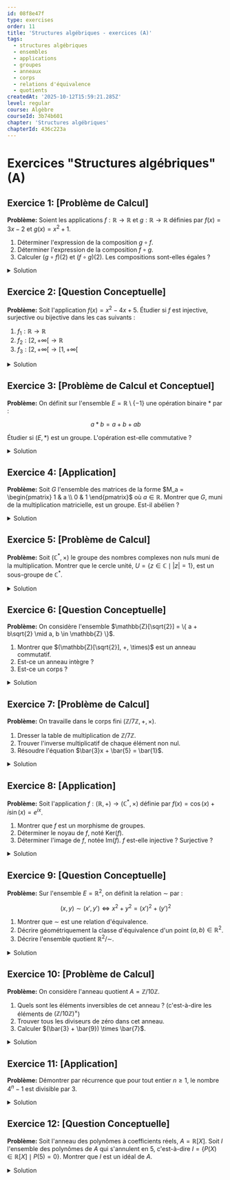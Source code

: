 ```yaml
---
id: 08f8e47f
type: exercises
order: 11
title: 'Structures algébriques - exercices (A)'
tags:
  - structures algébriques
  - ensembles
  - applications
  - groupes
  - anneaux
  - corps
  - relations d'équivalence
  - quotients
createdAt: '2025-10-12T15:59:21.285Z'
level: regular
course: Algèbre
courseId: 3b74b601
chapter: 'Structures algébriques'
chapterId: 436c223a
---
```

# Exercices "Structures algébriques" (A)

## Exercice 1: [Problème de Calcul]

**Problème:** Soient les applications $f: \mathbb{R} \to \mathbb{R}$ et $g: \mathbb{R} \to \mathbb{R}$ définies par $f(x) = 3x - 2$ et $g(x) = x^2 + 1$.

1.  Déterminer l'expression de la composition $g \circ f$.
2.  Déterminer l'expression de la composition $f \circ g$.
3.  Calculer $(g \circ f)(2)$ et $(f \circ g)(2)$. Les compositions sont-elles égales ?

<details>

<summary>Solution</summary>

**Méthode:** Pour trouver l'expression d'une composition d'applications comme $g \circ f$, on applique la définition : $(g \circ f)(x) = g(f(x))$. Cela signifie qu'on remplace d'abord $f(x)$ par son expression, puis on applique l'application $g$ au résultat obtenu. On procède de manière similaire pour $f \circ g$.

**Étapes:**

1.  **Détermination de $g \circ f$:**

    On applique la définition de la composition :

    $(g \circ f)(x) = g(f(x))$.

    On remplace $f(x)$ par son expression, $3x-2$ :

    $(g \circ f)(x) = g(3x - 2)$.

    Maintenant, on applique la définition de $g(y) = y^2 + 1$ en posant $y = 3x-2$ :

    $(g \circ f)(x) = (3x - 2)^2 + 1$.

    On développe l'expression :

    $(g \circ f)(x) = (9x^2 - 12x + 4) + 1 = 9x^2 - 12x + 5$.

2.  **Détermination de $f \circ g$:**

    On applique la définition de la composition :

    $(f \circ g)(x) = f(g(x))$.

    On remplace $g(x)$ par son expression, $x^2+1$ :

    $(f \circ g)(x) = f(x^2 + 1)$.

    Maintenant, on applique la définition de $f(y) = 3y-2$ en posant $y = x^2+1$ :

    $(f \circ g)(x) = 3(x^2 + 1) - 2$.

    On développe l'expression :

    $(f \circ g)(x) = 3x^2 + 3 - 2 = 3x^2 + 1$.

3.  **Calculs et conclusion:**

    On utilise les expressions trouvées :

    Pour $(g \circ f)(2)$ :

    $(g \circ f)(2) = 9(2)^2 - 12(2) + 5 = 9(4) - 24 + 5 = 36 - 24 + 5 = 17$.

    Pour $(f \circ g)(2)$ :

    $(f \circ g)(2) = 3(2)^2 + 1 = 3(4) + 1 = 12 + 1 = 13$.

    Puisque $(g \circ f)(2) = 17$ et $(f \circ g)(2) = 13$, les résultats sont différents. Cela confirme que les applications $g \circ f$ et $f \circ g$ ne sont pas égales. La composition des applications n'est pas commutative en général.

**Réponse:**

1.  $(g \circ f)(x) = 9x^2 - 12x + 5$
2.  $(f \circ g)(x) = 3x^2 + 1$
3.  $(g \circ f)(2) = 17$ et $(f \circ g)(2) = 13$. Les compositions ne sont pas égales.

</details>

## Exercice 2: [Question Conceptuelle]

**Problème:** Soit l'application $f(x) = x^2 - 4x + 5$. Étudier si $f$ est injective, surjective ou bijective dans les cas suivants :

1.  $f_1: \mathbb{R} \to \mathbb{R}$
2.  $f_2: [2, +\infty[ \to \mathbb{R}$
3.  $f_3: [2, +\infty[ \to [1, +\infty[$

<details>

<summary>Solution</summary>

**Méthode:** Pour étudier les propriétés de $f$, il est utile de connaître son graphe. On met l'expression sous forme canonique pour trouver le sommet de la parabole.

$f(x) = (x^2 - 4x + 4) + 1 = (x - 2)^2 + 1$.

C'est une parabole tournée vers le haut, dont le sommet est au point $(2, 1)$. La valeur minimale de $f(x)$ est $1$, atteinte en $x=2$.

**Étapes:**

1.  **Cas 1 : $f_1: \mathbb{R} \to \mathbb{R}$**
    -   **Injectivité :** Une application est injective si des éléments distincts ont des images distinctes. Cherchons deux nombres réels distincts ayant la même image. Par symétrie par rapport à l'axe $x=2$, on peut prendre $x_1 = 1$ et $x_2 = 3$.

        $f_1(1) = (1-2)^2 + 1 = (-1)^2 + 1 = 2$.

        $f_1(3) = (3-2)^2 + 1 = 1^2 + 1 = 2$.

        Puisque $1 \neq 3$ mais $f_1(1) = f_1(3)$, l'application **n'est pas injective**.

    -   **Surjectivité :** Une application est surjective si tout élément de l'ensemble d'arrivée a au moins un antécédent. L'image de $f_1$ est $[1, +\infty[$ car le minimum de la fonction est 1. Un réel comme $y=0 \in \mathbb{R}$ (ensemble d'arrivée) n'a pas d'antécédent, car l'équation $(x-2)^2 + 1 = 0$ n'a pas de solution réelle. L'application **n'est pas surjective**.
    -   **Conclusion :** $f_1$ n'est ni injective, ni surjective, donc non bijective.

2.  **Cas 2 : $f_2: [2, +\infty[ \to \mathbb{R}$**
    -   **Injectivité :** L'ensemble de départ est $[2, +\infty[$. Sur cet intervalle, la fonction $f(x) = (x-2)^2+1$ est strictement croissante. Soient $x_1, x_2 \in [2, +\infty[$ tels que $f_2(x_1) = f_2(x_2)$.

        $(x_1-2)^2 + 1 = (x_2-2)^2 + 1 \implies (x_1-2)^2 = (x_2-2)^2$.

        Comme $x_1, x_2 \ge 2$, on a $x_1-2 \ge 0$ et $x_2-2 \ge 0$. Donc, on peut prendre la racine carrée :

        $x_1-2 = x_2-2 \implies x_1 = x_2$.

        L'application **est injective**.

    -   **Surjectivité :** L'ensemble d'arrivée est $\mathbb{R}$. L'image de $f_2$ sur $[2, +\infty[$ est $[f_2(2), \lim_{x \to \infty} f_2(x)[ = [1, +\infty[$. Un réel comme $y=0$ n'a toujours pas d'antécédent. L'application **n'est pas surjective**.
    -   **Conclusion :** $f_2$ est injective mais pas surjective.

3.  **Cas 3 : $f_3: [2, +\infty[ \to [1, +\infty[$**
    -   **Injectivité :** L'ensemble de départ est le même que pour $f_2$, donc l'application **est injective**.
    -   **Surjectivité :** L'ensemble d'arrivée est $[1, +\infty[$. Comme nous l'avons vu, l'image de $f$ sur l'ensemble de départ $[2, +\infty[$ est exactement $[1, +\infty[$. L'image de l'application est égale à son ensemble d'arrivée. L'application **est surjective**.
    -   **Conclusion :** $f_3$ est injective et surjective, elle **est bijective**.

**Réponse:**

1.  $f_1$: Ni injective, ni surjective.
2.  $f_2$: Injective mais pas surjective.
3.  $f_3$: Bijective.

</details>

## Exercice 3: [Problème de Calcul et Conceptuel]

**Problème:** On définit sur l'ensemble $E = \mathbb{R} \setminus \{-1\}$ une opération binaire $*$ par :

$$ a * b = a + b + ab $$

Étudier si $(E, *)$ est un groupe. L'opération est-elle commutative ?

<details>

<summary>Solution</summary>

**Méthode:** Pour vérifier si $(E, *)$ est un groupe, nous devons vérifier les quatre points suivants :

1.  La loi $*$ est une loi de composition interne sur $E$.
2.  La loi $*$ est associative.
3.  Il existe un élément neutre dans $E$.
4.  Chaque élément de $E$ admet un inverse (symétrique) dans $E$.

Enfin, nous vérifierons la commutativité.

**Étapes:**

1.  **Loi de composition interne :**

    Soient $a, b \in E$. Cela signifie $a \neq -1$ et $b \neq -1$. On doit vérifier que $a*b \neq -1$.

    Supposons par l'absurde que $a*b = -1$.

    $a + b + ab = -1$

    $1 + a + b + ab = 0$

    $(1+a) + b(1+a) = 0$

    $(1+a)(1+b) = 0$

    Ceci implique que $1+a = 0$ ou $1+b = 0$, donc $a = -1$ ou $b = -1$. C'est une contradiction avec le fait que $a, b \in E$.

    Donc, $a*b \neq -1$, et $a*b \in E$. La loi est bien interne.

2.  **Associativité :**

    Soient $a, b, c \in E$.

    $(a * b) * c = (a+b+ab) * c = (a+b+ab) + c + (a+b+ab)c = a+b+c+ab+ac+bc+abc$.

    $a * (b * c) = a * (b+c+bc) = a + (b+c+bc) + a(b+c+bc) = a+b+c+bc+ab+ac+abc$.

    Les deux expressions sont égales, donc la loi **est associative**.

3.  **Élément neutre :**

    On cherche $e \in E$ tel que pour tout $a \in E$, $a * e = a$.

    $a + e + ae = a$

    $e + ae = 0$

    $e(1+a) = 0$

    Puisque $a \in E$, $a \neq -1$, donc $1+a \neq 0$. On peut diviser par $(1+a)$ pour obtenir $e=0$.

    Vérifions que $0$ est bien dans $E$ ($0 \neq -1$) et qu'il est aussi neutre à gauche : $0 * a = 0+a+0a = a$.

    L'élément neutre **est $e=0$**.

4.  **Inverse (symétrique) :**

    Pour un $a \in E$ donné, on cherche $a' \in E$ tel que $a * a' = e = 0$.

    $a + a' + aa' = 0$

    $a'(1+a) = -a$

    Puisque $a \neq -1$, on peut diviser par $1+a$ : $a' = \frac{-a}{1+a}$.

    Pour que $a'$ soit l'inverse de $a$, il doit appartenir à $E$, c'est-à-dire $a' \neq -1$.

    Supposons $a' = -1 \implies \frac{-a}{1+a} = -1 \implies -a = -(1+a) \implies -a = -1-a \implies 0 = -1$, ce qui est impossible.

    Donc $a'$ est toujours différent de $-1$ et appartient à $E$.

    Chaque élément $a \in E$ **admet un inverse**, $a' = \frac{-a}{1+a}$.

5.  **Commutativité :**

    Soient $a, b \in E$.

    $a*b = a+b+ab$.

    $b*a = b+a+ba$.

    Puisque l'addition et la multiplication dans $\mathbb{R}$ sont commutatives, $a*b = b*a$.

    La loi **est commutative**.

**Conclusion:** $(E, *)$ vérifie tous les axiomes d'un groupe (associativité, élément neutre, inverse) et est de plus commutatif.

**Réponse:** Oui, $(E, *)$ est un **groupe abélien (commutatif)**.

</details>

## Exercice 4: [Application]

**Problème:** Soit $G$ l'ensemble des matrices de la forme $M_a = \begin{pmatrix} 1 & a \\ 0 & 1 \end{pmatrix}$ où $a \in \mathbb{R}$. Montrer que $G$, muni de la multiplication matricielle, est un groupe. Est-il abélien ?

<details>

<summary>Solution</summary>

**Méthode:** Nous devons vérifier les axiomes d'un groupe pour $(G, \times)$ où $\times$ est la multiplication matricielle.

**Étapes:**

1.  **Loi de composition interne :**

    Soient $M_a, M_b \in G$, avec $a, b \in \mathbb{R}$.

    $M_a \times M_b = \begin{pmatrix} 1 & a \\ 0 & 1 \end{pmatrix} \begin{pmatrix} 1 & b \\ 0 & 1 \end{pmatrix} = \begin{pmatrix} 1\cdot1+a\cdot0 & 1\cdot b+a\cdot1 \\ 0\cdot1+1\cdot0 & 0\cdot b+1\cdot1 \end{pmatrix} = \begin{pmatrix} 1 & a+b \\ 0 & 1 \end{pmatrix}$.

    Le résultat est une matrice de la forme $M_{a+b}$. Comme $a+b \in \mathbb{R}$, la matrice $M_{a+b}$ appartient à $G$. La multiplication est donc bien une loi de composition interne.

2.  **Associativité :**

    La multiplication des matrices est associative en général. Cette propriété est donc héritée par les matrices de $G$.

    On peut le vérifier explicitement : $(M_a \times M_b) \times M_c = M_{a+b} \times M_c = M_{(a+b)+c}$.

    $M_a \times (M_b \times M_c) = M_a \times M_{b+c} = M_{a+(b+c)}$.

    Comme l'addition dans $\mathbb{R}$ est associative, $(a+b)+c = a+(b+c)$, donc la loi est associative.

3.  **Élément neutre :**

    On cherche une matrice $M_e \in G$ telle que $M_a \times M_e = M_a$ pour tout $a \in \mathbb{R}$.

    $M_a \times M_e = M_{a+e}$. On veut que $M_{a+e} = M_a$, ce qui implique $a+e = a$, donc $e=0$.

    L'élément neutre est $M_0 = \begin{pmatrix} 1 & 0 \\ 0 & 1 \end{pmatrix} = I_2$, la matrice identité, qui appartient bien à $G$.

4.  **Inverse :**

    Pour une matrice $M_a \in G$, on cherche son inverse $M_{a'} \in G$ tel que $M_a \times M_{a'} = M_0$.

    $M_a \times M_{a'} = M_{a+a'}$. On veut que $M_{a+a'} = M_0$, ce qui implique $a+a'=0$, donc $a'=-a$.

    L'inverse de $M_a$ est $M_{-a} = \begin{pmatrix} 1 & -a \\ 0 & 1 \end{pmatrix}$. Comme $-a \in \mathbb{R}$, cet inverse est toujours dans $G$.

5.  **Commutativité :**

    On compare $M_a \times M_b$ et $M_b \times M_a$.

    $M_a \times M_b = M_{a+b}$.

    $M_b \times M_a = M_{b+a}$.

    Puisque l'addition dans $\mathbb{R}$ est commutative ($a+b=b+a$), on a $M_{a+b} = M_{b+a}$.

    Le groupe est donc abélien.

**Conclusion:** $(G, \times)$ satisfait tous les axiomes d'un groupe abélien.

**Réponse:** Oui, $(G, \times)$ est un **groupe abélien**.

</details>

## Exercice 5: [Problème de Calcul]

**Problème:** Soit $(\mathbb{C}^*, \times)$ le groupe des nombres complexes non nuls muni de la multiplication. Montrer que le cercle unité, $U = \{ z \in \mathbb{C} \mid |z| = 1 \}$, est un sous-groupe de $\mathbb{C}^*$.

<details>

<summary>Solution</summary>

**Méthode:** Pour montrer que $U$ est un sous-groupe de $\mathbb{C}^*$, nous allons utiliser la caractérisation des sous-groupes : $U$ est un sous-groupe si et seulement si $U$ est non vide et pour tous $x, y \in U$, on a $x y^{-1} \in U$.

**Étapes:**

1.  **Vérifier que U est non vide :**

    L'élément neutre de $(\mathbb{C}^*, \times)$ est $1$. On vérifie si $1 \in U$.

    Le module de $1$ est $|1| = 1$. Donc $1 \in U$, et $U$ n'est pas vide.

2.  **Utiliser la caractérisation du sous-groupe :**

    Soient $x \in U$ et $y \in U$.

    Par définition, cela signifie que $|x| = 1$ et $|y| = 1$.

    On doit montrer que $x y^{-1} \in U$, c'est-à-dire que $|x y^{-1}| = 1$.

3.  **Calculer le module :**

    On utilise les propriétés du module : $|z_1 z_2| = |z_1| |z_2|$ et $|z^{-1}| = 1/|z|$.

    $|x y^{-1}| = |x| \cdot |y^{-1}| = |x| \cdot \frac{1}{|y|}$.

    Puisque $|x|=1$ et $|y|=1$, on a :

    $|x y^{-1}| = 1 \cdot \frac{1}{1} = 1$.

    La condition est vérifiée.

**Conclusion:**

Puisque $U$ est une partie non vide de $\mathbb{C}^*$ et que pour tous $x,y \in U$, on a $xy^{-1} \in U$, alors $U$ est un sous-groupe de $(\mathbb{C}^*, \times)$.

**Réponse:** L'ensemble $U = \{ z \in \mathbb{C} \mid |z| = 1 \}$ est un **sous-groupe** de $(\mathbb{C}^*, \times)$.

</details>

## Exercice 6: [Question Conceptuelle]

**Problème:** On considère l'ensemble $\mathbb{Z}[\sqrt{2}] = \{ a + b\sqrt{2} \mid a, b \in \mathbb{Z} \}$.

1.  Montrer que $(\mathbb{Z}[\sqrt{2}], +, \times)$ est un anneau commutatif.
2.  Est-ce un anneau intègre ?
3.  Est-ce un corps ?

<details>

<summary>Solution</summary>

**Méthode:** Pour montrer que c'est un anneau, on peut vérifier les axiomes. Une méthode plus rapide est de montrer que c'est un sous-anneau de $(\mathbb{R}, +, \times)$, qui est un anneau connu. Un sous-ensemble est un sous-anneau s'il contient 1, et s'il est stable par soustraction et multiplication.

**Étapes:**

1.  **Montrer que c'est un anneau commutatif :**
    -   $(\mathbb{Z}[\sqrt{2}], +)$ est un sous-groupe de $(\mathbb{R}, +)$.
        -   L'élément neutre $0 = 0+0\sqrt{2}$ est dans $\mathbb{Z}[\sqrt{2}]$.
        -   Soient $x = a+b\sqrt{2}$ et $y = c+d\sqrt{2}$.

        $x-y = (a-c) + (b-d)\sqrt{2}$. Comme $a-c \in \mathbb{Z}$ et $b-d \in \mathbb{Z}$, $x-y \in \mathbb{Z}[\sqrt{2}]$. C'est donc un sous-groupe additif de $\mathbb{R}$. Étant un sous-groupe d'un groupe abélien, il est abélien.

    -   Stabilité par multiplication :

        $x \times y = (a+b\sqrt{2})(c+d\sqrt{2}) = ac + ad\sqrt{2} + bc\sqrt{2} + 2bd = (ac+2bd) + (ad+bc)\sqrt{2}$.

        Comme $ac+2bd \in \mathbb{Z}$ et $ad+bc \in \mathbb{Z}$, le produit $xy$ est dans $\mathbb{Z}[\sqrt{2}]$.

    -   Élément neutre pour la multiplication : $1 = 1 + 0\sqrt{2}$ est dans $\mathbb{Z}[\sqrt{2}]$.
    -   La multiplication est associative et distributive car ce sont des propriétés de la multiplication dans $\mathbb{R}$.
    -   La multiplication est commutative car $(a+b\sqrt{2})(c+d\sqrt{2}) = (c+d\sqrt{2})(a+b\sqrt{2})$.
    -   Conclusion : $\mathbb{Z}[\sqrt{2}]$ est un sous-anneau commutatif de $\mathbb{R}$, donc c'est un **anneau commutatif**.

2.  **Intégrité :**

    Un anneau est intègre s'il est commutatif, non nul, et n'a pas de diviseur de zéro.

    On a déjà montré qu'il est commutatif. $1 \neq 0$.

    Soient $x = a+b\sqrt{2}$ et $y = c+d\sqrt{2}$ deux éléments de $\mathbb{Z}[\sqrt{2}]$ tels que $xy=0$.

    Puisque $\mathbb{Z}[\sqrt{2}]$ est un sous-ensemble de $\mathbb{R}$, et que $\mathbb{R}$ est un corps (donc un anneau intègre), si le produit de deux nombres réels est nul, l'un des deux doit être nul.

    Donc $xy=0 \implies x=0$ ou $y=0$.

    L'anneau **est intègre**.

3.  **Corps :**

    Pour être un corps, tout élément non nul doit avoir un inverse multiplicatif *dans l'anneau lui-même*.

    Considérons l'élément $x = 2 = 2+0\sqrt{2} \in \mathbb{Z}[\sqrt{2}]$. Son inverse dans $\mathbb{R}$ est $1/2$.

    Cherchons si $1/2$ appartient à $\mathbb{Z}[\sqrt{2}]$. On cherche $a, b \in \mathbb{Z}$ tels que $a+b\sqrt{2} = 1/2$.

    Si $b=0$, alors $a=1/2$, ce qui n'est pas un entier.

    Si $b \neq 0$, alors $\sqrt{2} = (1/2 - a)/b$. Le membre de droite serait un nombre rationnel, alors que $\sqrt{2}$ est irrationnel. C'est une contradiction.

    Donc $1/2 \notin \mathbb{Z}[\sqrt{2}]$. L'élément 2 n'a pas d'inverse dans $\mathbb{Z}[\sqrt{2}]$.

    L'anneau **n'est pas un corps**.

**Réponse:**

1.  Oui, $(\mathbb{Z}[\sqrt{2}], +, \times)$ est un anneau commutatif.
2.  Oui, c'est un anneau intègre.
3.  Non, ce n'est pas un corps.

</details>

## Exercice 7: [Problème de Calcul]

**Problème:** On travaille dans le corps fini $(\mathbb{Z}/7\mathbb{Z}, +, \times)$.

1.  Dresser la table de multiplication de $\mathbb{Z}/7\mathbb{Z}$.
2.  Trouver l'inverse multiplicatif de chaque élément non nul.
3.  Résoudre l'équation $\bar{3}x + \bar{5} = \bar{1}$.

<details>

<summary>Solution</summary>

**Méthode:** Les calculs se font modulo 7. Pour trouver l'inverse d'un élément $\bar{a}$, on cherche un élément $\bar{b}$ tel que $\bar{a} \times \bar{b} = \bar{1}$. Pour résoudre l'équation, on isole l'inconnue $x$ en utilisant les opérations du corps.

**Étapes:**

1.  **Table de multiplication de $\mathbb{Z}/7\mathbb{Z}$:**

    Les éléments sont $\{\bar{0}, \bar{1}, \bar{2}, \bar{3}, \bar{4}, \bar{5}, \bar{6}\}$.

| $\times$ | $\bar{0}$ | $\bar{1}$ | $\bar{2}$ | $\bar{3}$ | $\bar{4}$ | $\bar{5}$ | $\bar{6}$ |

| :---: | :---: | :---: | :---: | :---: | :---: | :---: | :---: |

| $\bar{0}$ | $\bar{0}$ | $\bar{0}$ | $\bar{0}$ | $\bar{0}$ | $\bar{0}$ | $\bar{0}$ | $\bar{0}$ |

| $\bar{1}$ | $\bar{0}$ | $\bar{1}$ | $\bar{2}$ | $\bar{3}$ | $\bar{4}$ | $\bar{5}$ | $\bar{6}$ |

| $\bar{2}$ | $\bar{0}$ | $\bar{2}$ | $\bar{4}$ | $\bar{6}$ | $\bar{8}=\bar{1}$ | $\overline{10}=\bar{3}$| $\overline{12}=\bar{5}$|

| $\bar{3}$ | $\bar{0}$ | $\bar{3}$ | $\bar{6}$ | $\bar{9}=\bar{2}$ | $\overline{12}=\bar{5}$| $\overline{15}=\bar{1}$| $\overline{18}=\bar{4}$|

| $\bar{4}$ | $\bar{0}$ | $\bar{4}$ | $\bar{1}$ | $\bar{5}$ | $\overline{16}=\bar{2}$| $\overline{20}=\bar{6}$| $\overline{24}=\bar{3}$|

| $\bar{5}$ | $\bar{0}$ | $\bar{5}$ | $\bar{3}$ | $\bar{1}$ | $\bar{6}$ | $\overline{25}=\bar{4}$| $\overline{30}=\bar{2}$|

| $\bar{6}$ | $\bar{0}$ | $\bar{6}$ | $\bar{5}$ | $\bar{4}$ | $\bar{3}$ | $\bar{2}$ | $\overline{36}=\bar{1}$|

2.  **Inverses multiplicatifs :**

    On cherche dans chaque ligne (sauf la première) où se trouve l'élément $\bar{1}$.

    -   $\bar{1} \times \bar{1} = \bar{1} \implies \bar{1}^{-1} = \bar{1}$
    -   $\bar{2} \times \bar{4} = \bar{1} \implies \bar{2}^{-1} = \bar{4}$ (et $\bar{4}^{-1} = \bar{2}$)
    -   $\bar{3} \times \bar{5} = \bar{1} \implies \bar{3}^{-1} = \bar{5}$ (et $\bar{5}^{-1} = \bar{3}$)
    -   $\bar{6} \times \bar{6} = \bar{1} \implies \bar{6}^{-1} = \bar{6}$

3.  **Résolution de l'équation :**

    On veut résoudre $\bar{3}x + \bar{5} = \bar{1}$.

    On soustrait $\bar{5}$ des deux côtés (ce qui revient à ajouter son opposé, $\bar{2}$) :

    $\bar{3}x + \bar{5} - \bar{5} = \bar{1} - \bar{5}$

    $\bar{3}x = \bar{1} + \bar{2}$

    $\bar{3}x = \bar{3}$

    Maintenant, on multiplie par l'inverse de $\bar{3}$, qui est $\bar{5}$ :

    $\bar{5} \times (\bar{3}x) = \bar{5} \times \bar{3}$

    $(\bar{5} \times \bar{3})x = \bar{1}$

    $\bar{1}x = \bar{1}$

    $x = \bar{1}$

    On peut aussi remarquer à l'étape $\bar{3}x = \bar{3}$ que puisque $\bar{3} \neq \bar{0}$, on peut simplifier par $\bar{3}$ pour obtenir directement $x=\bar{1}$.

**Réponse:**

1.  Voir la table ci-dessus.
2.  $\bar{1}^{-1}=\bar{1}$, $\bar{2}^{-1}=\bar{4}$, $\bar{3}^{-1}=\bar{5}$, $\bar{4}^{-1}=\bar{2}$, $\bar{5}^{-1}=\bar{3}$, $\bar{6}^{-1}=\bar{6}$.
3.  La solution de l'équation est $x = \bar{1}$.

</details>

## Exercice 8: [Application]

**Problème:** Soit l'application $f: (\mathbb{R}, +) \to (\mathbb{C}^*, \times)$ définie par $f(x) = \cos(x) + i\sin(x) = e^{ix}$.

1.  Montrer que $f$ est un morphisme de groupes.
2.  Déterminer le noyau de $f$, noté $\text{Ker}(f)$.
3.  Déterminer l'image de $f$, notée $\text{Im}(f)$. $f$ est-elle injective ? Surjective ?

<details>

<summary>Solution</summary>

**Méthode:**

1. Pour montrer que $f$ est un morphisme de groupes, on doit vérifier que $f(x+y) = f(x) \times f(y)$ pour tous $x, y \in \mathbb{R}$.
2. Le noyau est l'ensemble des $x \in \mathbb{R}$ tels que $f(x)$ est l'élément neutre de $(\mathbb{C}^*, \times)$, c'est-à-dire $f(x)=1$.
3. L'image est l'ensemble des valeurs prises par $f(x)$ lorsque $x$ parcourt $\mathbb{R}$. On conclura sur l'injectivité et la surjectivité à partir du noyau et de l'image.

**Étapes:**

1.  **Vérification du morphisme :**

    Soient $x, y \in \mathbb{R}$.

    $f(x+y) = e^{i(x+y)} = e^{ix} \cdot e^{iy}$.

    Par définition, $f(x) = e^{ix}$ et $f(y) = e^{iy}$.

    Donc, $f(x+y) = f(x) \times f(y)$.

    La propriété est vérifiée, $f$ est bien un **morphisme de groupes**.

2.  **Détermination du noyau :**

    On cherche les $x \in \mathbb{R}$ tels que $f(x)=1$.

    $e^{ix} = 1 \iff \cos(x) + i\sin(x) = 1 + i\cdot 0$.

    Cela est équivalent au système :

    $\begin{cases} \cos(x) = 1 \\ \sin(x) = 0 \end{cases}$

    Cette condition est remplie si et seulement si $x$ est un multiple entier de $2\pi$.

    Donc, $\text{Ker}(f) = \{ 2k\pi \mid k \in \mathbb{Z} \}$.

3.  **Détermination de l'image et propriétés :**
    -   **Image :** L'image de $f$ est l'ensemble des nombres complexes de la forme $e^{ix}$ pour $x \in \mathbb{R}$. Le module de ces nombres est $|e^{ix}| = \sqrt{\cos^2(x)+\sin^2(x)} = 1$.

        L'image est donc l'ensemble des nombres complexes de module 1, c'est-à-dire le cercle unité $U$.

        $\text{Im}(f) = \{ z \in \mathbb{C}^* \mid |z|=1 \}$.

    -   **Injectivité :** Un morphisme est injectif si et seulement si son noyau est réduit à l'élément neutre du groupe de départ. L'élément neutre de $(\mathbb{R}, +)$ est $0$.

        Ici, $\text{Ker}(f) = 2\pi\mathbb{Z}$, qui contient une infinité d'éléments. Le noyau n'est pas $\{0\}$.

        Donc $f$ **n'est pas injective**. Par exemple, $f(0)=1$ et $f(2\pi)=1$.

    -   **Surjectivité :** Un morphisme est surjectif si son image est égale à l'ensemble d'arrivée.

        Ici, $\text{Im}(f) = U$ et l'ensemble d'arrivée est $\mathbb{C}^*$.

        Puisque $U$ est un sous-ensemble strict de $\mathbb{C}^*$ (par exemple, le nombre $2 \in \mathbb{C}^*$ mais $2 \notin U$), l'application $f$ **n'est pas surjective**.

**Réponse:**

1.  $f$ est un morphisme de groupes.
2.  $\text{Ker}(f) = \{ 2k\pi \mid k \in \mathbb{Z} \} = 2\pi\mathbb{Z}$.
3.  $\text{Im}(f) = U = \{ z \in \mathbb{C}^* \mid |z|=1 \}$. L'application n'est ni injective, ni surjective.

</details>

## Exercice 9: [Question Conceptuelle]

**Problème:** Sur l'ensemble $E = \mathbb{R}^2$, on définit la relation $\sim$ par :

$$ (x, y) \sim (x', y') \iff x^2 + y^2 = (x')^2 + (y')^2 $$

1.  Montrer que $\sim$ est une relation d'équivalence.
2.  Décrire géométriquement la classe d'équivalence d'un point $(a, b) \in \mathbb{R}^2$.
3.  Décrire l'ensemble quotient $\mathbb{R}^2 / \sim$.

<details>

<summary>Solution</summary>

**Méthode:** Pour montrer que $\sim$ est une relation d'équivalence, il faut vérifier qu'elle est réflexive, symétrique et transitive. La description géométrique se déduit de l'interprétation de la condition $x^2+y^2=C$.

**Étapes:**

1.  **Vérification de la relation d'équivalence :**
    -   **Réflexivité :** Soit $(x, y) \in \mathbb{R}^2$. On a $x^2+y^2 = x^2+y^2$, donc $(x,y) \sim (x,y)$. La relation est réflexive.
    -   **Symétrie :** Soient $(x, y), (x', y') \in \mathbb{R}^2$ tels que $(x, y) \sim (x', y')$.

        Cela signifie $x^2+y^2 = (x')^2+(y')^2$.

        L'égalité étant symétrique, on peut écrire $(x')^2+(y')^2 = x^2+y^2$, ce qui signifie $(x', y') \sim (x, y)$. La relation est symétrique.

    -   **Transitivité :** Soient $(x, y), (x', y'), (x'', y'') \in \mathbb{R}^2$ tels que $(x, y) \sim (x', y')$ et $(x', y') \sim (x'', y'')$.

        On a $x^2+y^2 = (x')^2+(y')^2$ et $(x')^2+(y')^2 = (x'')^2+(y'')^2$.

        Par transitivité de l'égalité dans $\mathbb{R}$, on en déduit $x^2+y^2 = (x'')^2+(y'')^2$, ce qui signifie $(x, y) \sim (x'', y'')$. La relation est transitive.

    -   **Conclusion :** La relation $\sim$ est bien une relation d'équivalence.

2.  **Description de la classe d'équivalence :**

    La classe d'équivalence d'un point $(a, b)$, notée $\text{cl}(a,b)$, est l'ensemble de tous les points $(x,y)$ tels que $(x,y) \sim (a,b)$.

    C'est donc l'ensemble des points $(x,y)$ vérifiant $x^2+y^2 = a^2+b^2$.

    Géométriquement, l'équation $x^2+y^2 = R^2$ (avec $R \ge 0$) décrit un cercle de centre l'origine $(0,0)$ et de rayon $R$.

    Ici, $R^2 = a^2+b^2$, donc $R = \sqrt{a^2+b^2}$ (la distance du point $(a,b)$ à l'origine).

    -   Si $(a,b) = (0,0)$, la classe d'équivalence est l'ensemble des points $(x,y)$ tels que $x^2+y^2=0$, ce qui n'est possible que si $x=0$ et $y=0$. La classe est donc juste le point $\{(0,0)\}$.
    -   Si $(a,b) \neq (0,0)$, la classe d'équivalence est **le cercle centré à l'origine passant par le point $(a,b)$**.

3.  **Description de l'ensemble quotient :**

    L'ensemble quotient $\mathbb{R}^2 / \sim$ est l'ensemble de toutes les classes d'équivalence.

    D'après la question précédente, les classes d'équivalence sont les cercles centrés à l'origine (plus l'origine elle-même comme un cercle de rayon 0).

    Chaque cercle est entièrement déterminé par son rayon $R \ge 0$. Deux cercles sont distincts si et seulement si leurs rayons sont distincts.

    On peut donc identifier chaque classe d'équivalence avec son rayon $R = \sqrt{x^2+y^2}$. L'ensemble de tous les rayons possibles est l'ensemble des réels positifs ou nuls, $\mathbb{R}_+ = [0, +\infty[$.

    L'ensemble quotient est donc en bijection avec $\mathbb{R}_+$.

**Réponse:**

1.  La relation $\sim$ est réflexive, symétrique et transitive, c'est donc une **relation d'équivalence**.
2.  La classe d'équivalence de $(a, b)$ est **le cercle de centre l'origine et de rayon $\sqrt{a^2+b^2}$**. Si $(a,b)=(0,0)$, c'est le point origine lui-même.
3.  L'ensemble quotient $\mathbb{R}^2/\sim$ peut être identifié à l'ensemble des rayons possibles, c'est-à-dire **l'intervalle $[0, +\infty[$**.

</details>

## Exercice 10: [Problème de Calcul]

**Problème:** On considère l'anneau quotient $A = \mathbb{Z}/10\mathbb{Z}$.

1.  Quels sont les éléments inversibles de cet anneau ? (c'est-à-dire les éléments de $(\mathbb{Z}/10\mathbb{Z})^\times$)
2.  Trouver tous les diviseurs de zéro dans cet anneau.
3.  Calculer $(\bar{3} + \bar{9}) \times \bar{7}$.

<details>

<summary>Solution</summary>

**Méthode:**

1. Un élément $\bar{k}$ dans $\mathbb{Z}/n\mathbb{Z}$ est inversible si et seulement si $k$ et $n$ sont premiers entre eux ($\text{pgcd}(k,n)=1$).
2. Un élément non nul $\bar{a}$ est un diviseur de zéro s'il existe un élément non nul $\bar{b}$ tel que $\bar{a} \times \bar{b} = \bar{0}$. Cela se produit lorsque $\text{pgcd}(a, n) > 1$.
3. Les calculs se font modulo 10.

**Étapes:**

1.  **Éléments inversibles :**

    On cherche les entiers $k \in \{1, 2, ..., 9\}$ tels que $\text{pgcd}(k, 10)=1$.

    - $\text{pgcd}(1, 10) = 1 \implies \bar{1}$ est inversible.
    - $\text{pgcd}(2, 10) = 2 \neq 1$.
    - $\text{pgcd}(3, 10) = 1 \implies \bar{3}$ est inversible.
    - $\text{pgcd}(4, 10) = 2 \neq 1$.
    - $\text{pgcd}(5, 10) = 5 \neq 1$.
    - $\text{pgcd}(6, 10) = 2 \neq 1$.
    - $\text{pgcd}(7, 10) = 1 \implies \bar{7}$ est inversible.
    - $\text{pgcd}(8, 10) = 2 \neq 1$.
    - $\text{pgcd}(9, 10) = 1 \implies \bar{9}$ est inversible.

    Les éléments inversibles sont $\bar{1}, \bar{3}, \bar{7}, \bar{9}$.

2.  **Diviseurs de zéro :**

    Ce sont les éléments non nuls qui ne sont pas inversibles. D'après la question 1, il s'agit des éléments $\bar{k}$ où $k \in \{2, 4, 5, 6, 8\}$.

    Vérifions pour quelques-uns :

    - $\bar{2} \times \bar{5} = \overline{10} = \bar{0}$. Donc $\bar{2}$ et $\bar{5}$ sont des diviseurs de zéro.
    - $\bar{4} \times \bar{5} = \overline{20} = \bar{0}$. Donc $\bar{4}$ est un diviseur de zéro.
    - $\bar{6} \times \bar{5} = \overline{30} = \bar{0}$. Donc $\bar{6}$ est un diviseur de zéro.
    - $\bar{8} \times \bar{5} = \overline{40} = \bar{0}$. Donc $\bar{8}$ est un diviseur de zéro.

    Les diviseurs de zéro sont $\bar{2}, \bar{4}, \bar{5}, \bar{6}, \bar{8}$.

3.  **Calcul :**

    On calcule d'abord la parenthèse :

    $\bar{3} + \bar{9} = \overline{12}$.

    Modulo 10, $\overline{12} = \bar{2}$.

    On calcule ensuite le produit :

    $\bar{2} \times \bar{7} = \overline{14}$.

    Modulo 10, $\overline{14} = \bar{4}$.

    Le résultat est $\bar{4}$.

**Réponse:**

1.  Les éléments inversibles sont $\{\bar{1}, \bar{3}, \bar{7}, \bar{9}\}$.
2.  Les diviseurs de zéro sont $\{\bar{2}, \bar{4}, \bar{5}, \bar{6}, \bar{8}\}$.
3.  $(\bar{3} + \bar{9}) \times \bar{7} = \bar{4}$.

</details>

## Exercice 11: [Application]

**Problème:** Démontrer par récurrence que pour tout entier $n \ge 1$, le nombre $4^n - 1$ est divisible par 3.

<details>

<summary>Solution</summary>

**Méthode:** Nous allons utiliser le principe de récurrence. Soit $P(n)$ la propriété "$4^n - 1$ est divisible par 3". Nous devons prouver l'initialisation (pour $n=1$) et l'hérédité (si $P(k)$ est vraie, alors $P(k+1)$ est vraie).

**Étapes:**

1.  **Initialisation (pour $n=1$) :**

    On vérifie si la propriété $P(1)$ est vraie.

    Pour $n=1$, l'expression est $4^1 - 1 = 3$.

    Le nombre 3 est bien divisible par 3.

    Donc l'initialisation est vérifiée.

2.  **Hérédité :**

    On suppose que la propriété $P(k)$ est vraie pour un certain entier $k \ge 1$.

    C'est l'**hypothèse de récurrence (HR)** : on suppose que $4^k - 1$ est divisible par 3.

    Cela signifie qu'il existe un entier $m$ tel que $4^k - 1 = 3m$, ou encore $4^k = 3m + 1$.

    On doit maintenant démontrer que $P(k+1)$ est vraie, c'est-à-dire que $4^{k+1} - 1$ est divisible par 3.

    On part de l'expression au rang $k+1$ :

    $4^{k+1} - 1 = 4 \times 4^k - 1$.

    On utilise l'hypothèse de récurrence pour remplacer $4^k$ par $3m+1$ :

    $4^{k+1} - 1 = 4 \times (3m + 1) - 1$.

    On développe l'expression :

    $4^{k+1} - 1 = 12m + 4 - 1 = 12m + 3$.

    On met 3 en facteur :

    $4^{k+1} - 1 = 3(4m + 1)$.

    Puisque $m$ est un entier, $4m+1$ est aussi un entier. L'expression $4^{k+1}-1$ est donc bien un multiple de 3.

    L'hérédité est prouvée.

3.  **Conclusion :**

    Par le principe de récurrence, puisque l'initialisation et l'hérédité sont vraies, la propriété $P(n)$ est vraie pour tout entier $n \ge 1$.

**Réponse:** La proposition "$4^n - 1$ est divisible par 3" est **vraie** pour tout entier $n \ge 1$.

</details>

## Exercice 12: [Question Conceptuelle]

**Problème:** Soit l'anneau des polynômes à coefficients réels, $A = \mathbb{R}[X]$. Soit $I$ l'ensemble des polynômes de $A$ qui s'annulent en 5, c'est-à-dire $I = \{ P(X) \in \mathbb{R}[X] \mid P(5) = 0 \}$. Montrer que $I$ est un idéal de $A$.

<details>

<summary>Solution</summary>

**Méthode:** Pour montrer que $I$ est un idéal de l'anneau commutatif $A=\mathbb{R}[X]$, nous devons vérifier deux conditions :

1. $(I, +)$ est un sous-groupe de $(A, +)$.
2. $I$ absorbe la multiplication par n'importe quel élément de $A$.

Une autre méthode est de voir $I$ comme le noyau d'un morphisme d'anneaux.

**Étapes (Méthode 1 : par définition) :**

1.  **Vérifier que $(I, +)$ est un sous-groupe :**
    -   Le polynôme nul, $P_0(X)=0$, est dans $I$ car $P_0(5)=0$. Donc $I$ est non vide.
    -   **Stabilité par addition :** Soient $P(X) \in I$ et $Q(X) \in I$. Cela signifie que $P(5)=0$ et $Q(5)=0$.

        Considérons leur somme $S(X) = P(X)+Q(X)$. On a $S(5) = P(5) + Q(5) = 0 + 0 = 0$. Donc $S(X) \in I$.

    -   **Stabilité par opposé :** Soit $P(X) \in I$, donc $P(5)=0$.

        Considérons son opposé $-P(X)$. On a $(-P)(5) = -P(5) = -0 = 0$. Donc $-P(X) \in I$.

    -   Ces trois points montrent que $(I, +)$ est un sous-groupe de $(\mathbb{R}[X], +)$.

2.  **Vérifier l'absorption par multiplication externe :**

    Soit $P(X) \in I$ (donc $P(5)=0$) et soit $A(X)$ un polynôme quelconque dans $\mathbb{R}[X]$.

    On doit montrer que le produit $A(X) \cdot P(X)$ est dans $I$.

    Calculons la valeur de ce produit en $X=5$ :

    $(A \cdot P)(5) = A(5) \cdot P(5)$.

    Puisque $P(5)=0$, on a :

    $(A \cdot P)(5) = A(5) \cdot 0 = 0$.

    Le polynôme produit s'annule bien en 5, donc il appartient à $I$.

**Conclusion (Méthode 1) :**

Puisque $I$ est un sous-groupe additif de $\mathbb{R}[X]$ et qu'il absorbe la multiplication par tout polynôme de $\mathbb{R}[X]$, $I$ est un idéal de $\mathbb{R}[X]$.

---

**Étapes (Méthode 2 : avec un morphisme) :**

1.  **Définir un morphisme d'anneaux :**

    Considérons l'application "évaluation en 5", notée $\text{ev}_5$, qui va de l'anneau $\mathbb{R}[X]$ dans l'anneau $\mathbb{R}$ :

    $\text{ev}_5: \mathbb{R}[X] \to \mathbb{R}$

    $P(X) \mapsto P(5)$

2.  **Vérifier que c'est un morphisme d'anneaux :**
    -   $\text{ev}_5(P+Q) = (P+Q)(5) = P(5)+Q(5) = \text{ev}_5(P) + \text{ev}_5(Q)$.
    -   $\text{ev}_5(P \cdot Q) = (P \cdot Q)(5) = P(5) \cdot Q(5) = \text{ev}_5(P) \cdot \text{ev}_5(Q)$.
    -   $\text{ev}_5(1) = 1$ (où le 1 à gauche est le polynôme constant 1).

    C'est bien un morphisme d'anneaux.

3.  **Identifier l'idéal comme un noyau :**

    Le noyau de ce morphisme est l'ensemble des polynômes $P(X)$ tels que $\text{ev}_5(P)$ est l'élément neutre de $(\mathbb{R},+)$, c'est-à-dire 0.

    $\text{Ker}(\text{ev}_5) = \{ P(X) \in \mathbb{R}[X] \mid P(5) = 0 \}$.

    Ceci est exactement la définition de l'ensemble $I$.

4.  **Conclusion (Méthode 2) :**

    On sait que le noyau d'un morphisme d'anneaux est toujours un idéal de l'anneau de départ. Puisque $I = \text{Ker}(\text{ev}_5)$, $I$ est un idéal de $\mathbb{R}[X]$.

**Réponse:** L'ensemble $I = \{ P(X) \in \mathbb{R}[X] \mid P(5) = 0 \}$ est bien un **idéal** de $\mathbb{R}[X]$.

</details>
